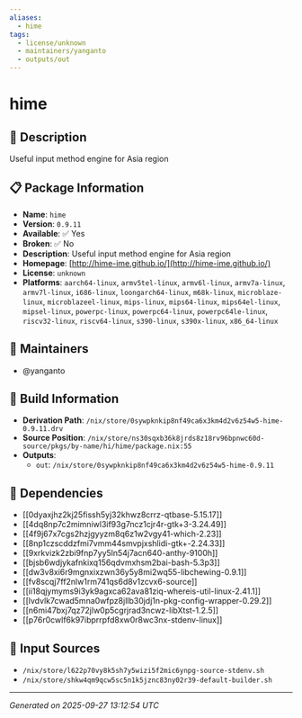```yaml
---
aliases:
  - hime
tags:
  - license/unknown
  - maintainers/yanganto
  - outputs/out
---
```


# hime

## 📝 Description

Useful input method engine for Asia region

## 📋 Package Information

- **Name**: `hime`
- **Version**: `0.9.11`
- **Available**: ✅ Yes
- **Broken**: ✅ No
- **Description**: Useful input method engine for Asia region
- **Homepage**: [http://hime-ime.github.io/](http://hime-ime.github.io/)
- **License**: `unknown`
- **Platforms**: `aarch64-linux`, `armv5tel-linux`, `armv6l-linux`, `armv7a-linux`, `armv7l-linux`, `i686-linux`, `loongarch64-linux`, `m68k-linux`, `microblaze-linux`, `microblazeel-linux`, `mips-linux`, `mips64-linux`, `mips64el-linux`, `mipsel-linux`, `powerpc-linux`, `powerpc64-linux`, `powerpc64le-linux`, `riscv32-linux`, `riscv64-linux`, `s390-linux`, `s390x-linux`, `x86_64-linux`
## 👥 Maintainers

- @yanganto


## 🔧 Build Information

- **Derivation Path**: `/nix/store/0sywpknkip8nf49ca6x3km4d2v6z54w5-hime-0.9.11.drv`
- **Source Position**: `/nix/store/ns30sqxb36k8jrds8z18rv96bpnwc60d-source/pkgs/by-name/hi/hime/package.nix:55`
- **Outputs**:
  - `out`:  `/nix/store/0sywpknkip8nf49ca6x3km4d2v6z54w5-hime-0.9.11`

## 🔗 Dependencies

- [[0dyaxjhz2kj25fissh5yj32khwz8crrz-qtbase-5.15.17]]
- [[4dq8np7c2mimniwl3if93g7ncz1cjr4r-gtk+3-3.24.49]]
- [[4f9j67x7cgs2hzjgyyzm8q6z1w2vgy41-which-2.23]]
- [[8np1czscddzfmi7vmm44smvpjxshlidi-gtk+-2.24.33]]
- [[9xrkvizk2zbi9fnp7yy5ln54j7acn640-anthy-9100h]]
- [[bjsb6wdjykafnkixq156qdvmxhsm2bai-bash-5.3p3]]
- [[dw3v8xi6r9mgnxixzwn36y5y8mi2wq55-libchewing-0.9.1]]
- [[fv8scqj7ff2nlw1rm741qs6d8v1zcvx6-source]]
- [[ii18qjymyms9i3yk9agxca62ava81ziq-whereis-util-linux-2.41.1]]
- [[lvdvlk7cwad5mna0wfpz8jllb30jdj1n-pkg-config-wrapper-0.29.2]]
- [[n6mi47bxj7qz72jlw0p5cgrjrad3ncwz-libXtst-1.2.5]]
- [[p76r0cwlf6k97ibprrpfd8xw0r8wc3nx-stdenv-linux]]

## 📁 Input Sources

- `/nix/store/l622p70vy8k5sh7y5wizi5f2mic6ynpg-source-stdenv.sh`
- `/nix/store/shkw4qm9qcw5sc5n1k5jznc83ny02r39-default-builder.sh`

---
*Generated on 2025-09-27 13:12:54 UTC*
